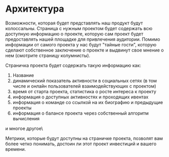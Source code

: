 # Архитектура

Возможности, которая будет представлять наш продукт будут колоссальны. Страница с нужным проектом будет содержать всю доступную информацию о проекте, которую сам проект будет предоставлять нашей площадке для привлечения аудитории. Помимо информации от самого проекта у нас будут "тайные гости", которую сделают собственное заключение о проекте и выдвинут свое мнение о нем (смотрите страницу колумнисты).

Страничка проекта будет содержать такую информацию как:

1. Название
2. динамический показатель активности в социальных сетях (в том числе и онлайн пользователей взаимодействующих с проектом)
3. время от старта проекта, статистика о росте интереса к проекту
4. информация о доступных активностях и проходящих ивентах
5. информация о команде со ссылкой на их биографию и предыдущие проекты
6. информация о балансе проекта через собственный алгоритм вычисления

&#x20;и многое другое\


Метрики, которые будут доступны на страничке проекта, позволят вам более четко понимать, достоин ли этот проект инвестиций и вашего времени.
